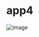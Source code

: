 # app4
![image](https://user-images.githubusercontent.com/98075789/157199286-a4e7348a-1388-4323-8ff7-6daa83fe450b.png)
